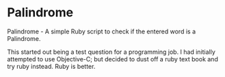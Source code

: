 Palindrome
==========

Palindrome - A simple Ruby script to check if the entered word is a Palindrome.

This started out being a test question for a programming job.   I had initially
attempted to use Objective-C; but decided to dust off a ruby text book and try
ruby instead.   Ruby is better.
